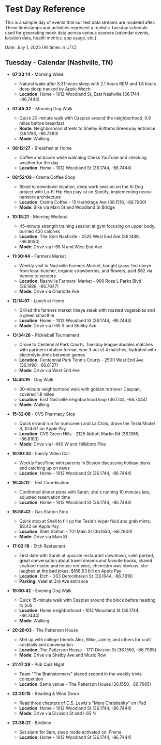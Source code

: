 # Test Day Reference

This is a sample day of events that our test data streams are modeled after. These timestamps and activities represent a realistic Tuesday schedule used for generating mock data across various sources (calendar events, location data, health metrics, app usage, etc.).

Date: July 1, 2025 (All times in UTC)

## Tuesday - Calendar (Nashville, TN)

- **07:23:14** - Morning Wake
  - Natural wake after 8.31 hours sleep with 2.1 hours REM and 1.8 hours deep sleep tracked by Apple Watch
  - **Location**: Home - 1012 Woodland St, East Nashville (36.1744, -86.7444)

- **07:45:32** - Morning Dog Walk
  - Quick 20-minute walk with Caspian around the neighborhood, 0.9 miles before breakfast
  - **Route**: Neighborhood streets to Shelby Bottoms Greenway entrance (36.1780, -86.7380)
  - **Mode**: Walking

- **08:12:27** - Breakfast at Home
  - Coffee and bacon while watching Chess YouTube and checking weather for the day
  - **Location**: Home - 1012 Woodland St (36.1744, -86.7444)

- **08:52:09** - Crema Coffee Shop
  - Biked to downtown location, deep work session on the AI Dog project with Lo-Fi Hip Hop playlist on Spotify, implementing neural network architecture
  - **Location**: Crema Coffee - 15 Hermitage Ave (36.1516, -86.7960)
  - **Mode**: Bike via Main St and Woodland St Bridge

- **10:15:21** - Morning Workout
  - 45-minute strength training session at gym focusing on upper body, burned 420 calories
  - **Location**: The Gym Nashville - 2525 West End Ave (36.1486, -86.8050)
  - **Mode**: Drive via I-65 N and West End Ave

- **11:30:44** - Farmers Market
  - Weekly visit to Nashville Farmers Market, bought grass-fed ribeye from local butcher, organic strawberries, and flowers, paid $62 via Venmo to vendors
  - **Location**: Nashville Farmers' Market - 900 Rosa L Parks Blvd (36.1688, -86.7847)
  - **Mode**: Drive via Charlotte Ave

- **12:14:07** - Lunch at Home
  - Grilled the farmers market ribeye steak with roasted vegetables and a green smoothie
  - **Location**: Home - 1012 Woodland St (36.1744, -86.7444)
  - **Mode**: Drive via I-65 S and Shelby Ave

- **13:34:28** - Pickleball Tournament
  - Drove to Centennial Park Courts, Tuesday league doubles matches with partners rotation format, won 3 out of 4 matches, hydrated with electrolyte drink between games
  - **Location**: Centennial Park Tennis Courts - 2500 West End Ave (36.1490, -86.8127)
  - **Mode**: Drive via West End Ave

- **14:45:19** - Dog Walk
  - 30-minute neighborhood walk with golden retriever Caspian, covered 1.8 miles
  - **Location**: East Nashville neighborhood loop (36.1744, -86.7444)
  - **Mode**: Walking

- **15:32:08** - CVS Pharmacy Stop
  - Quick errand run for sunscreen and La Croix, drove the Tesla Model 3, $24.67 on Apple Pay
  - **Location**: CVS Green Hills - 2125 Abbott Martin Rd (36.1065, -86.8163)
  - **Mode**: Drive via I-440 W and Hillsboro Pike

- **16:00:33** - Family Video Call
  - Weekly FaceTime with parents in Boston discussing holiday plans and catching up on news
  - **Location**: Home - 1012 Woodland St (36.1744, -86.7444)

- **16:45:12** - Text Coordination
  - Confirmed dinner plans with Sarah, she's running 10 minutes late, adjusted reservation time
  - **Location**: Home - 1012 Woodland St (36.1744, -86.7444)

- **16:58:42** - Gas Station Stop
  - Quick stop at Shell to fill up the Tesla's wiper fluid and grab mints, $8.42 on Apple Pay
  - **Location**: Shell Station - 701 Main St (36.1650, -86.7800)
  - **Mode**: Drive via Main St

- **17:02:18** - Etch Restaurant
  - First date with Sarah at upscale restaurant downtown, valet parked, great conversation about travel dreams and favorite books, shared seafood risotto and house red wine, chemistry was obvious, she laughed at the bad jokes, $168.93 bill on Apple Pay
  - **Location**: Etch - 303 Demonbreun St (36.1644, -86.7819)
  - **Parking**: Valet at 3rd Ave entrance

- **19:00:42** - Evening Dog Walk
  - Quick 15-minute walk with Caspian around the block before heading to pub
  - **Location**: Home neighborhood - 1012 Woodland St (36.1744, -86.7444)
  - **Mode**: Walking

- **20:28:03** - The Patterson House
  - Met up with college friends Alex, Mike, Jamie, and others for craft cocktails and conversation
  - **Location**: The Patterson House - 1711 Division St (36.1550, -86.7965)
  - **Mode**: Drive via Shelby Ave and Music Row

- **21:47:29** - Pub Quiz Night
  - Team "The Brainstormers" placed second in the weekly trivia competition
  - **Location**: Same venue - The Patterson House (36.1550, -86.7965)

- **22:30:15** - Reading & Wind Down
  - Read three chapters of C.S. Lewis's "Mere Christianity" on iPad
  - **Location**: Home - 1012 Woodland St (36.1744, -86.7444)
  - **Mode**: Drive via Division St and I-65 N

- **23:38:21** - Bedtime
  - Set alarm for 8am, sleep mode activated on iPhone
  - **Location**: Home - 1012 Woodland St (36.1744, -86.7444)
